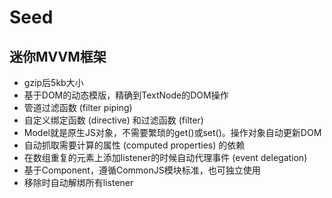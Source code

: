 # Seed
## 迷你MVVM框架

- gzip后5kb大小
- 基于DOM的动态模版，精确到TextNode的DOM操作
- 管道过滤函数 (filter piping)
- 自定义绑定函数 (directive) 和过滤函数 (filter)
- Model就是原生JS对象，不需要繁琐的get()或set()。操作对象自动更新DOM
- 自动抓取需要计算的属性 (computed properties) 的依赖
- 在数组重复的元素上添加listener的时候自动代理事件 (event delegation)
- 基于Component，遵循CommonJS模块标准，也可独立使用
- 移除时自动解绑所有listener